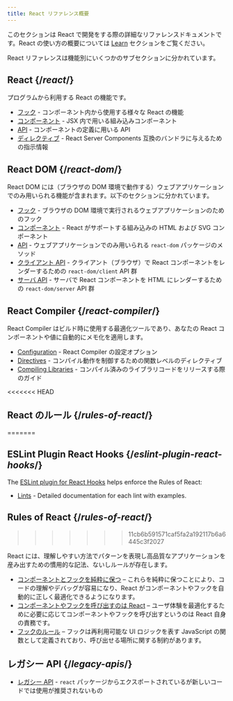 ```yaml
---
title: React リファレンス概要
---
```


<Intro>

このセクションは React で開発をする際の詳細なリファレンスドキュメントです。React の使い方の概要については [Learn](/learn) セクションをご覧ください。

</Intro>

React リファレンスは機能別にいくつかのサブセクションに分かれています。

## React {/*react*/}

プログラムから利用する React の機能です。

* [フック](/reference/react/hooks) - コンポーネント内から使用する様々な React の機能
* [コンポーネント](/reference/react/components) - JSX 内で用いる組み込みコンポーネント
* [API](/reference/react/apis) - コンポーネントの定義に用いる API
* [ディレクティブ](/reference/rsc/directives) - React Server Components 互換のバンドラに与えるための指示情報

## React DOM {/*react-dom*/}

React DOM には（ブラウザの DOM 環境で動作する）ウェブアプリケーションでのみ用いられる機能が含まれます。以下のセクションに分かれています。

* [フック](/reference/react-dom/hooks) - ブラウザの DOM 環境で実行されるウェブアプリケーションのためのフック
* [コンポーネント](/reference/react-dom/components) - React がサポートする組み込みの HTML および SVG コンポーネント
* [API](/reference/react-dom) - ウェブアプリケーションでのみ用いられる `react-dom` パッケージのメソッド
* [クライアント API](/reference/react-dom/client) - クライアント（ブラウザ）で React コンポーネントをレンダーするための `react-dom/client` API 群
* [サーバ API](/reference/react-dom/server) - サーバで React コンポーネントを HTML にレンダーするための `react-dom/server` API 群

## React Compiler {/*react-compiler*/}

React Compiler はビルド時に使用する最適化ツールであり、あなたの React コンポーネントや値に自動的にメモ化を適用します。

* [Configuration](/reference/react-compiler/configuration) - React Compiler の設定オプション
* [Directives](/reference/react-compiler/directives) - コンパイル動作を制御するための関数レベルのディレクティブ
* [Compiling Libraries](/reference/react-compiler/compiling-libraries) - コンパイル済みのライブラリコードをリリースする際のガイド

<<<<<<< HEAD
## React のルール {/*rules-of-react*/}
=======
## ESLint Plugin React Hooks {/*eslint-plugin-react-hooks*/}

The [ESLint plugin for React Hooks](/reference/eslint-plugin-react-hooks) helps enforce the Rules of React:

* [Lints](/reference/eslint-plugin-react-hooks) - Detailed documentation for each lint with examples.

## Rules of React {/*rules-of-react*/}
>>>>>>> 11cb6b591571caf5fa2a192117b6a6445c3f2027

React には、理解しやすい方法でパターンを表現し高品質なアプリケーションを産み出すための慣用的な記法、ないしルールが存在します。

* [コンポーネントとフックを純粋に保つ](/reference/rules/components-and-hooks-must-be-pure) – これらを純粋に保つことにより、コードの理解やデバッグが容易になり、React がコンポーネントやフックを自動的に正しく最適化できるようになります。
* [コンポーネントやフックを呼び出すのは React](/reference/rules/react-calls-components-and-hooks) – ユーザ体験を最適化するために必要に応じてコンポーネントやフックを呼び出すというのは React 自身の責務です。
* [フックのルール](/reference/rules/rules-of-hooks) – フックは再利用可能な UI ロジックを表す JavaScript の関数として定義されており、呼び出せる場所に関する制約があります。

## レガシー API {/*legacy-apis*/}

* [レガシー API](/reference/react/legacy) - `react` パッケージからエクスポートされているが新しいコードでは使用が推奨されないもの
